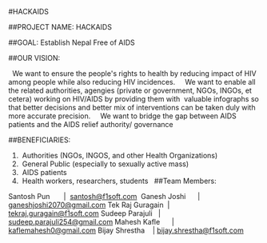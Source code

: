 #HACKAIDS


##PROJECT NAME:
HACKAIDS 


##GOAL:
Establish Nepal Free of AIDS


##OUR VISION:


  We want to ensure the people's rights to health by reducing impact of HIV among people while also reducing HIV incidences.
 
  We want to enable all the related authorities, agengies (private or government, NGOs, INGOs, et cetera) working on HIV/AIDS by providing them with  valuable infographs so that better decisions and better mix of interventions can be taken duly with more accurate precision.
 
  We want to bridge the gap between AIDS patients and the AIDS relief authority/ governance


##BENEFICIARIES:
 
1.  Authorities (NGOs, INGOS, and other Health Organizations)
2.  General Public (especially to sexually active mass)
3.  AIDS patients
4.  Health workers, researchers, students
 
##Team Members:


Santosh Pun       |  santosh@f1soft.com 
Ganesh Joshi      | ganeshjoshi2070@gmail.com
Tek Raj Guragain  | tekraj.guragain@f1soft.com
Sudeep Parajuli   | sudeep.parajuli254@gmail.com
Mahesh Kafle      | kaflemahesh0@gmail.com
Bijay Shrestha    | bijay.shrestha@f1soft.com




 

 



